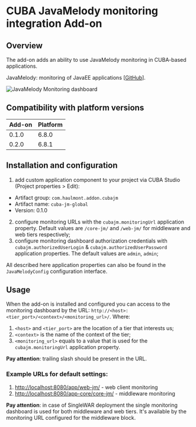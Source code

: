# CUBA JavaMelody monitoring integration Add-on
## Overview

The add-on adds an ability to use JavaMelody monitoring in CUBA-based
applications.

JavaMelody: monitoring of JavaEE applications
[[GitHub](https://github.com/javamelody/javamelody/wiki)].

![JavaMelody Monitoring dashboard](https://github.com/javamelody/javamelody/wiki/resources/screenshots/graphs.png)

## Compatibility with platform versions

| Add-on        | Platform      |
|:------------- |:------------- |
| 0.1.0         | 6.8.0         |
| 0.2.0         | 6.8.1         |

## Installation and configuration

1. add custom application component to your project via CUBA Studio
(Project properties > Edit):
* Artifact group: `com.haulmont.addon.cubajm`
* Artifact name: `cuba-jm-global`
* Version: 0.1.0
2. configure monitoring URLs with the `cubajm.monitoringUrl` application
property. Default values are `/core-jm/` and `/web-jm/` for middleware
and web tiers respectively;
3. configure monitoring dashboard authorization credentials with
`cubajm.authorizedUserLogin` & `cubajm.authorizedUserPassword`
application properties. The default values are `admin`, `admin`;

All described here application properties can also be found in the
`JavaMelodyConfig` configuration interface.

## Usage

When the add-on is installed and configured you can access to the
monitoring dashboard by the URL:
`http://<host>:<tier_port>/<context>/<monitoring_url>/`.
Where:
1. `<host>` and `<tier_port>` are the location of a tier that interests us;
2. `<context>` is the name of the context of the tier;
3. `<monitoring_url>` equals to a value that is used for the
`cubajm.monitoringUrl` application property.

**Pay attention**: trailing slash should be present in the URL.

### Example URLs for default settings:
1. [http://localhost:8080/app/web-jm/](http://localhost:8080/app/web-jm/) - web client monitoring
2. [http://localhost:8080/app-core/core-jm/](http://localhost:8080/app-core/core-jm/) - middleware monitoring

**Pay attention**: in case of SingleWAR deployment the single monitoring
dashboard is used for both middleware and web tiers. It's available
by the monitoring URL configured for the middleware block.